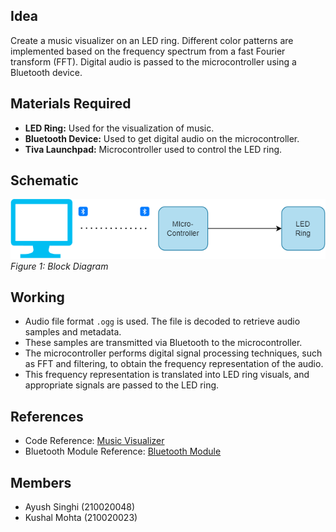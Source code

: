 ## Idea

Create a music visualizer on an LED ring. Different color patterns are implemented based on the frequency spectrum from a fast Fourier transform (FFT). Digital audio is passed to the microcontroller using a Bluetooth device.

## Materials Required
- **LED Ring:** Used for the visualization of music.
- **Bluetooth Device:** Used to get digital audio on the microcontroller.
- **Tiva Launchpad:** Microcontroller used to control the LED ring.

## Schematic

![Block Diagram](tp.png)
*Figure 1: Block Diagram*

## Working
- Audio file format `.ogg` is used. The file is decoded to retrieve audio samples and metadata.
- These samples are transmitted via Bluetooth to the microcontroller.
- The microcontroller performs digital signal processing techniques, such as FFT and filtering, to obtain the frequency representation of the audio.
- This frequency representation is translated into LED ring visuals, and appropriate signals are passed to the LED ring.

## References

- Code Reference: [Music Visualizer](https://www.youtube.com/playlist?list=PLpM-Dvs8t0Vak1rrE2NJn8XYEJ5M7-BqT)
- Bluetooth Module Reference: [Bluetooth Module](https://github.com/mtayyip/Tiva-C-Series-TM4C123G-LaunchPad-HC06-Bluetooth-Module)

## Members

- Ayush Singhi (210020048)
- Kushal Mohta (210020023)

